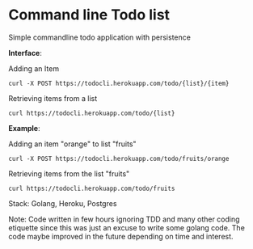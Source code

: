 
# Command line Todo list

Simple commandline todo application with persistence

**Interface**:

Adding an Item

    curl -X POST https://todocli.herokuapp.com/todo/{list}/{item}

Retrieving items from a list

	curl https://todocli.herokuapp.com/todo/{list}

**Example**:

Adding an item "orange" to  list "fruits"

    curl -X POST https://todocli.herokuapp.com/todo/fruits/orange

Retrieving items from the list "fruits"

    curl https://todocli.herokuapp.com/todo/fruits

Stack: Golang, Heroku, Postgres

Note: Code written in few hours ignoring TDD and many other coding etiquette since this was just an excuse to write some golang code. The code maybe improved in the future depending on time and interest.